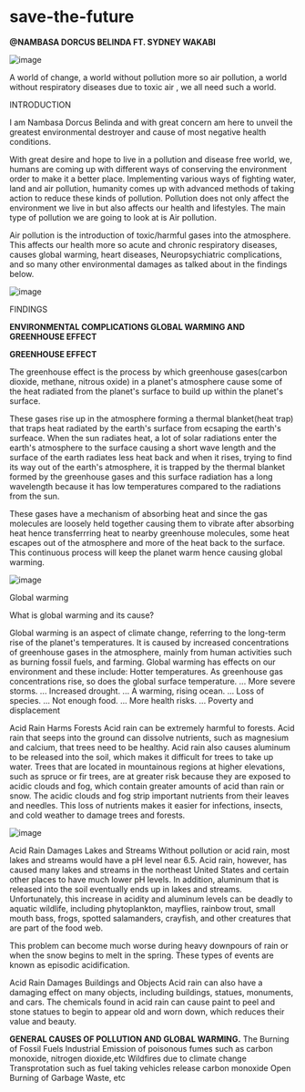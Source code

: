 # save-the-future
**@NAMBASA DORCUS BELINDA FT. SYDNEY WAKABI**

![image](https://github.com/sydneypack/save-the-future/assets/96417805/5c359b6a-fb7a-4a64-ad9f-94b85be2c07c)

A world of change, a world without pollution more so air pollution, a world without respiratory diseases due to toxic air , we all need such a world.

INTRODUCTION

I am Nambasa Dorcus Belinda and with great concern am here to unveil the greatest environmental destroyer and cause of most negative health conditions.

With great desire and hope to live in a pollution and disease free world, we, humans are coming up with different ways of conserving the environment order to make it a better place. Implementing various ways of fighting water, land and air pollution, humanity comes up with advanced methods of taking action to reduce these kinds of pollution. Pollution does not only affect the environment we live in but also affects our health and lifestyles. The main type of pollution we are going to look at is Air pollution.

Air pollution is the introduction of toxic/harmful gases into the atmosphere. This affects our health more so acute and chronic respiratory diseases, causes global warming, heart diseases, Neuropsychiatric complications, and so many other environmental damages as talked about in the findings below.

![image](https://github.com/sydneypack/save-the-future/assets/96417805/87292b7b-a914-4c44-95a1-73f26aa3c1f9)

FINDINGS

**ENVIRONMENTAL COMPLICATIONS GLOBAL WARMING AND GREENHOUSE EFFECT**

**GREENHOUSE EFFECT** 

The greenhouse effect is the process by which greenhouse gases(carbon dioxide, methane, nitrous oxide) in a planet's atmosphere cause some of the heat radiated from the planet's surface to build up within the planet's surface.

These gases rise up in the atmosphere forming a thermal blanket(heat trap) that traps heat radiated by the earth's surface from ecsaping the earth's surfeace. When the sun radiates heat, a lot of solar radiations enter the earth's atmosphere to the surface causing a short wave length and the surface of the earth radiates less heat back and when it rises, trying to find its way out of the earth's atmosphere, it is trapped by the thermal blanket formed by the greenhouse gases and this surface radiation has a long wavelength because it has low temperatures compared to the radiations from the sun.

These gases have a mechanism of absorbing heat and since the gas molecules are loosely held together causing them to vibrate after absorbing heat hence transferrring heat to nearby greenhouse molecules, some heat escapes out of the atmosphere and more of the heat back to the surface. This continuous process will keep the planet warm hence causing global warming.

![image](https://github.com/sydneypack/save-the-future/assets/96417805/9ad74c40-327d-4870-a4d7-ee0d85414f1b)

Global warming

What is global warming and its cause?

Global warming is an aspect of climate change, referring to the long-term rise of the planet's temperatures. It is caused by increased concentrations of greenhouse gases in the atmosphere, mainly from human activities such as burning fossil fuels, and farming. Global warming has effects on our environment and these include: Hotter temperatures. As greenhouse gas concentrations rise, so does the global surface temperature. ... More severe storms. ... Increased drought. ... A warming, rising ocean. ... Loss of species. ... Not enough food. ... More health risks. ... Poverty and displacement

Acid Rain Harms Forests Acid rain can be extremely harmful to forests. Acid rain that seeps into the ground can dissolve nutrients, such as magnesium and calcium, that trees need to be healthy. Acid rain also causes aluminum to be released into the soil, which makes it difficult for trees to take up water. Trees that are located in mountainous regions at higher elevations, such as spruce or fir trees, are at greater risk because they are exposed to acidic clouds and fog, which contain greater amounts of acid than rain or snow. The acidic clouds and fog strip important nutrients from their leaves and needles. This loss of nutrients makes it easier for infections, insects, and cold weather to damage trees and forests.

![image](https://github.com/sydneypack/save-the-future/assets/96417805/39b5a38c-7e94-4659-a211-833ca98f4d59)


Acid Rain Damages Lakes and Streams Without pollution or acid rain, most lakes and streams would have a pH level near 6.5. Acid rain, however, has caused many lakes and streams in the northeast United States and certain other places to have much lower pH levels. In addition, aluminum that is released into the soil eventually ends up in lakes and streams. Unfortunately, this increase in acidity and aluminum levels can be deadly to aquatic wildlife, including phytoplankton, mayflies, rainbow trout, small mouth bass, frogs, spotted salamanders, crayfish, and other creatures that are part of the food web.

This problem can become much worse during heavy downpours of rain or when the snow begins to melt in the spring. These types of events are known as episodic acidification.

Acid Rain Damages Buildings and Objects Acid rain can also have a damaging effect on many objects, including buildings, statues, monuments, and cars. The chemicals found in acid rain can cause paint to peel and stone statues to begin to appear old and worn down, which reduces their value and beauty.

**GENERAL CAUSES OF POLLUTION AND GLOBAL WARMING.**
 The Burning of Fossil Fuels
 Industrial Emission of poisonous fumes such as carbon monoxide, nitrogen dioxide,etc
 Wildfires due to climate change 
 Transprotation such as fuel taking vehicles release carbon monoxide
 Open Burning of Garbage Waste, etc
